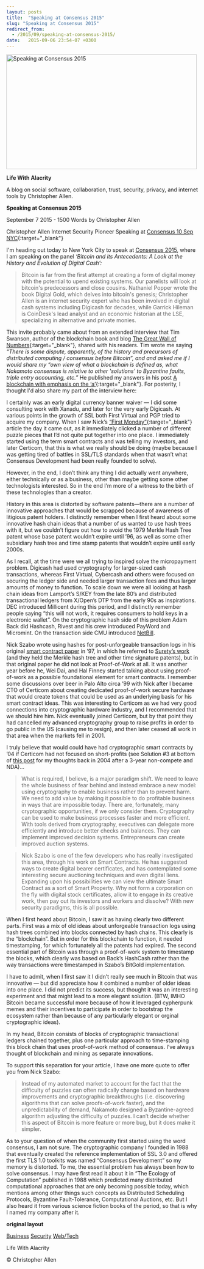 ```yaml
---
layout: posts
title:  "Speaking at Consensus 2015"
slug: "Speaking at Consensus 2015"
redirect_from:
  - /2015/09/speaking-at-consensus-2015/
date:   2015-09-06 23:54-07 +0300
---
```


<img width="500px" height="300px"  src="{{ site.url }}{{ site.baseurl }}/assets/images/consensus.png" alt="Speaking at Consensus 2015"/>


**Life With Alacrity**

A blog on social software, collaboration, trust, security, privacy, and internet tools by Christopher Allen.

**Speaking at Consensus 2015**

September 7 2015 - 1500 Words
by Christopher Allen

Christopher Allen Internet Security Pioneer Speaking at [Consensus 10 Sep NYC](https://consensus.coindesk.com/){:target="_blank"}

I'm heading out today to New York City to speak at [Consensus 2015](http://www.coindesk.com/events/consensus-2015/), where I am speaking on the panel *‘Bitcoin and its Antecedents: A Look at the History and Evolution of Digital Cash’:*

> Bitcoin is far from the first attempt at creating a form of digital money with the potential to upend existing systems. Our panelists will look at bitcoin's predecessors and close cousins. Nathaniel Popper wrote the book Digital Gold, which delves into bitcoin's genesis; Christopher Allen is an internet security expert who has been involved in digital cash systems including Digicash for decades, while Garrick Hileman is CoinDesk's lead analyst and an economic historian at the LSE, specializing in alternative and private monies.

This invite probably came about from an extended interview that Tim Swanson, author of the blockchain book and blog [The Great Wall of Numbers](https://www.ofnumbers.com/){:target="_blank"}, shared with his readers. Tim wrote me saying *“There is some dispute, apparently, of the history and precursors of distributed computing / consensus before Bitcoin”, and and asked me if I would share my “own view of what a blockchain is defined as, what Nakamoto consensus is relative to other 'solutions' to Byzantine faults, triple entry accounting, etc.”* He published my answers in his post [A blockchain with emphasis on the ‘a’](https://www.ofnumbers.com/2015/07/09/a-blockchain-with-emphasis-on-the-a/){:target="_blank"}. For posterity, I thought I'd also share my part of the interview here:

I certainly was an early digital currency banner waiver — I did some consulting work with Xanadu, and later for the very early Digicash. At various points in the growth of SSL both First Virtual and PGP tried to acquire my company. When I saw Nick’s [“First Monday”](https://firstmonday.org/ojs/index.php/fm/article/view/548/469){:target="_blank"} article the day it came out, as it immediately clicked a number of different puzzle pieces that I’d not quite put together into one place. I immediately started using the term smart contracts and was telling my investors, and later Certicom, that this is what we really should be doing (maybe because I was getting tired of battles in SSL/TLS standards when that wasn’t what Consensus Development had been really founded to solve).

However, in the end, I don’t think any thing I did actually went anywhere, either technically or as a business, other than maybe getting some other technologists interested. So in the end I’m more of a witness to the birth of these technologies than a creator.

History in this area is distorted by software patents—there are a number of innovative approaches that would be scrapped because of awareness of litigious patent holders. I distinctly remember when I first heard about some innovative hash chain ideas that a number of us wanted to use hash trees with it, but we couldn’t figure out how to avoid the 1979 Merkle Hash Tree patent whose base patent wouldn’t expire until ’96, as well as some other subsidiary hash tree and time stamp patents that wouldn’t expire until early 2000s.

As I recall, at the time were we all trying to inspired solve the micropayment problem. Digicash had used cryptography for larger-sized cash transactions, whereas First Virtual, Cybercash and others were focused on securing the ledger side and needed larger transaction fees and thus larger amounts of money to function. To scale down we were all looking at hash chain ideas from Lamport’s S/KEY from the late 80’s and distributed transactional ledgers from X/Open’s DTP from the early 90s as inspirations. DEC introduced Millicent during this period, and I distinctly remember people saying “this will not work, it requires consumers to hold keys in a electronic wallet”. On the cryptographic hash side of this problem Adam Back did Hashcash, Rivest and his crew introduced PayWord and Micromint. On the transaction side CMU introduced [NetBill](http://www.informedia.cs.cmu.edu/documents/netbill.pdf).

Nick Szabo wrote using hashes for post-unforgeable transaction logs in his original [smart contract paper](http://szabo.best.vwh.net/formalize.html) in ’97, in which he referred to [Surety’s work](http://www.lifewithalacrity.com/2015/09/Surety%E2%80%99s%20work) (and they held the Merkle hash tree and other time signature patents), but in that original paper he did not look at Proof-of-Work at all. It was another year before he, Wei Dai, and Hal Finney started talking about using proof-of-work as a possible foundational element for smart contracts. I remember some discussions over beer in Palo Alto circa ’99 with Nick after I became CTO of Certicom about creating dedicated proof-of-work secure hardware that would create tokens that could be used as an underlying basis for his smart contract ideas. This was interesting to Certicom as we had very good connections into cryptographic hardware industry, and I recommended that we should hire him. Nick eventually joined Certicom, but by that point they had cancelled my advanced cryptography group to raise profits in order to go public in the US (causing me to resign), and then later ceased all work in that area when the markets fell in 2001.

I truly believe that would could have had cryptographic smart contracts by ’04 if Certicom had not focused on short-profits (see Solution #3 at bottom of [this post](http://www.lifewithalacrity.com/2004/02/security_crypto.html) for my thoughts back in 2004 after a 3-year non-compete and NDA)…

> What is required, I believe, is a major paradigm shift. We need to leave the whole business of fear behind and instead embrace a new model: using cryptography to enable business rather than to prevent harm. We need to add value by making it possible to do profitable business in ways that are impossible today. There are, fortunately, many cryptographic opportunities, if we only consider them. Cryptography can be used to make business processes faster and more efficient. With tools derived from cryptography, executives can delegate more efficiently and introduce better checks and balances. They can implement improved decision systems. Entrepreneurs can create improved auction systems.

> Nick Szabo is one of the few developers who has really investigated this area, through his work on Smart Contracts. He has suggested ways to create digital bearer certificates, and has contemplated some interesting secure auctioning techniques and even digital liens. Expanding upon his possibilities we can view the ultimate Smart Contract as a sort of Smart Property. Why not form a corporation on the fly with digital stock certificates, allow it to engage in its creative work, then pay out its investors and workers and dissolve? With new security paradigms, this is all possible.

When I first heard about Bitcoin, I saw it as having clearly two different parts. First was a mix of old ideas about unforgeable transaction logs using hash trees combined into blocks connected by hash chains. This clearly is the “blockchain”. But in order for this blockchain to function, it needed timestamping, for which fortunately all the patents had expired. The second essential part of Bitcoin was through a proof-of-work system to timestamp the blocks, which clearly was based on Back’s HashCash rather than the way transactions were timestamped in Szabo’s BitGold implementation.

I have to admit, when I first saw it I didn’t really see much in Bitcoin that was innovative — but did appreciate how it combined a number of older ideas into one place. I did not predict its success, but thought it was an interesting experiment and that might lead to a more elegant solution. (BTW, IMHO Bitcoin became successful more because of how it leveraged cypherpunk memes and their incentives to participate in order to bootstrap the ecosystem rather than because of any particularly elegant or orginal cryptographic ideas).

In my head, Bitcoin consists of blocks of cryptographic transactional ledgers chained together, plus one particular approach to time-stamping this block chain that uses proof-of-work method of consensus. I’ve always thought of blockchain and mining as separate innovations.

To support this separation for your article, I have one more quote to offer you from Nick Szabo:

> Instead of my automated market to account for the fact that the difficulty of puzzles can often radically change based on hardware improvements and cryptographic breakthroughs (i.e. discovering algorithms that can solve proofs-of-work faster), and the unpredictability of demand, Nakamoto designed a Byzantine-agreed algorithm adjusting the difficulty of puzzles. I can’t decide whether this aspect of Bitcoin is more feature or more bug, but it does make it simpler.

As to your question of when the community first started using the word consensus, I am not sure. The cryptographic company I founded in 1988 that eventually created the reference implementation of SSL 3.0 and offered the first TLS 1.0 toolkits was named “Consensus Development” so my memory is distorted. To me, the essential problem has always been how to solve consensus. I may have first read it about it in “The Ecology of Computation” published in 1988 which predicted many distributed computational approaches that are only becoming possible today, which mentions among other things such concepts as Distributed Scheduling Protocols, Byzantine Fault-Tolerance, Computational Auctions, etc. But I also heard it from various science fiction books of the period, so that is why I named my company after it.

**original layout**

[Business](http://www.lifewithalacrity.com/tags/business/) [Security](http://www.lifewithalacrity.com/tags/security/) [Web/Tech](http://www.lifewithalacrity.com/tags/web/tech/)

Life With Alacrity

© Christopher Allen
